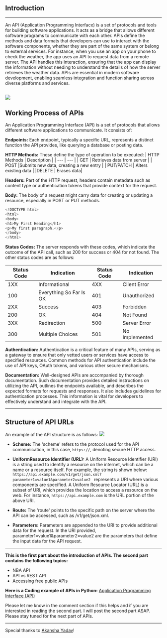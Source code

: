## Introduction
-------
An API (Application Programming Interface) is a set of protocols and tools for building software applications. It acts as a bridge that allows different software programs to communicate with each other. APIs define the methods and data formats that developers can use to interact with the software components, whether they are part of the same system or belong to external services. For instance, when you use an app on your phone to check the weather, the app uses an API to request data from a remote server. The API handles this interaction, ensuring that the app can display the information without needing to understand the details of how the server retrieves the weather data. APIs are essential in modern software development, enabling seamless integration and function sharing across diverse platforms and services.

![](https://www.googleapis.com/download/storage/v1/b/kaggle-forum-message-attachments/o/inbox%2F12922590%2F8e90e10d27e9feedf34050a82ab06de9%2FAPI-01.jpg?generation=1708853441263425&alt=media)
-------
## Working Process of APIs
An Application Programming Interface (API) is a set of protocols that allows different software applications to communicate. It consists of:

**Endpoints:** Each endpoint, typically a specific URL, represents a distinct function the API provides, like querying a database or posting data.

**HTTP Methods:** These define the type of operation to be executed:
| HTTP Methods | Description |
| --- | --- |
| GET | Retrieves data from server  |
| POST |Submits new data, creating a new entry |
| PUT/PATCH |  Alters existing data |
|DELETE  |  Erases data|


**Headers:** Part of the HTTP request, headers contain metadata such as content type or authentication tokens that provide context for the request.

**Body:** The body of a request might carry data for creating or updating a resource, especially in POST or PUT methods.

```python
<!DOCTYPE html>
<html>
<body>
<h1>My First Heading</h1>
<p>My first paragraph.</p>
</body>
</html>
```


**Status Codes:** The server responds with these codes, which indicate the outcome of the API call, such as 200 for success or 404 for not found. The other status codes are as follows:

| Status Code | Indication | Status Code | Indication |
| --- | --- | --- | --- |
| 1XX | Informational | 4XX| Client Error|
| 100| Everything So Far Is OK | 401| Unauthorized|
| 2XX| Success| 403| Forbidden|
| 200| OK | 404 | Not Found|
| 3XX| Redirection| 500| Server Error|
| 300| Multiple Choices|  501| No Implemented|


**Authentication:** Authentication is a critical feature of many APIs, serving as a gateway to ensure that only vetted users or services have access to specified resources. Common methods for API authentication include the use of API keys, OAuth tokens, and various other secure mechanisms.

**Documentation:** Well-designed APIs are accompanied by thorough documentation. Such documentation provides detailed instructions on utilizing the API, outlines the endpoints available, and describes the expected formats for requests and responses. It also includes guidelines for authentication processes. This information is vital for developers to effectively understand and integrate with the API.

-------
## Structure  of API URLs
An example of the API structure is as follows:
![](https://www.googleapis.com/download/storage/v1/b/kaggle-forum-message-attachments/o/inbox%2F12922590%2F1a2e09683554f48292d42a74224b43bc%2FAPI-02.jpg?generation=1708853589342728&alt=media)

- **Scheme:** The 'scheme' refers to the protocol used for the API communication, in this case, `https://`, denoting secure HTTP access.

- **UniformResource Identifier (URL):** A Uniform Resource Identifier (URI) is a string used to identify a resource on the internet, which can be a name or a resource itself. For example, the string is shown below: 
`https://api.example.com/v1/get/json.xml?parameter1=value1&parameter2=value2 `
represents a URI where various components are specified. A Uniform Resource Locator (URL) is a subset of URI, which provides the location to access a resource on the web. For instance, `https://api.example.com` is the URL portion of the above URI.

- **Route:** The 'route' points to the specific path on the server where the API can be accessed, such as /v1/get/json.xml.

- **Parameters:** Parameters are appended to the URI to provide additional data for the request. In the URI provided, parameter1=value1&parameter2=value2 are the parameters that define the input data for the API request.


-------

**This is the first part about the introduction of APIs. The second part contains the following topics:**
- NBA API
- API vs REST API
- Accessing free public APIs

**Here is a Coding example of APIs in Python:** [Application Programming Interface (API)](https://www.kaggle.com/code/tanvirnwu/application-programming-interface-api?scriptVersionId=164232017)

Please let me know in the comment section if this helps and if you are interested in reading the second part. I will post the second part ASAP. Please stay tuned for the next part of APIs.

--------
Special thanks to [Akansha Yadav](https://www.linkedin.com/in/akansha-yadav-4bb7321a9/)!
